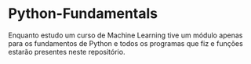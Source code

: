 # Python-Fundamentals
Enquanto estudo um curso de Machine Learning tive um módulo apenas para os fundamentos de Python e todos os programas que fiz e funções estarão presentes neste repositório.
